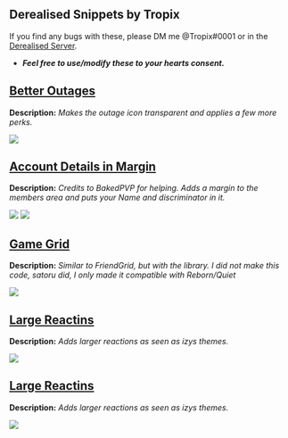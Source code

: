 ## Derealised Snippets by Tropix
If you find any bugs with these, please DM me @Tropix#0001 or in the <a href="https://bit.ly/derealised">Derealised Server</a>.
* ***Feel free to use/modify these to your hearts consent.*** 

## [Better Outages](https://tropix126.github.io/BetterDiscordStuff/Reborn%20Snippets/Better%20Outages.css)

**Description:** <i>Makes the outage icon transparent and applies a few more perks.</i>

![](https://i.imgur.com/9xZqhW2.png)

## [Account Details in Margin](https://tropix126.github.io/BetterDiscordStuff/Reborn%20Snippets/Details%20In%20Margin.css)

**Description:** <i>Credits to BakedPVP for helping. Adds a margin to the members area and puts your Name and discriminator in it.</i>

![](https://i.imgur.com/JiEWevZ.png)
![](https://i.imgur.com/p4Jjmpb.png)

## [Game Grid](https://tropix126.github.io/BetterDiscordStuff/Reborn%20Snippets/Game%20Grid.css)

**Description:** <i>Similar to FriendGrid, but with the library. I did not make this code, satoru did, I only made it compatible with Reborn/Quiet</i>

![](https://i.imgur.com/HuR7dTS.gif)

## [Large Reactins](https://tropix126.github.io/BetterDiscordStuff/Reborn%20Snippets/Game%20Grid.css)

**Description:** <i>Adds larger reactions as seen as izys themes.</i>

![](https://i.imgur.com/DruHiZU.gif)

## [Large Reactins](https://tropix126.github.io/BetterDiscordStuff/Reborn%20Snippets/Game%20Grid.css)

**Description:** <i>Adds larger reactions as seen as izys themes.</i>

![](https://i.imgur.com/DruHiZU.gif)

